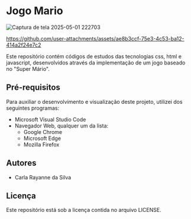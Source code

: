 # Jogo Mario


![Captura de tela 2025-05-01 222703](https://github.com/user-attachments/assets/62667f14-228d-4298-8b75-b54f98516c8a)



https://github.com/user-attachments/assets/ae8b3ccf-75e3-4c53-ba12-414a2f24e7c2




Este repositório contém códigos de estudos das tecnologias css, html e javascript, desenvolvidos através da implementação de um jogo baseado no "Super Mário".

## Pré-requisitos

Para auxiliar o desenvolvimento e visualização deste projeto, utilizei dos seguintes programas:

* Microsoft Visual Studio Code
* Navegador Web, qualquer um da lista:
    * Google Chrome
    * Microsoft Edge
    * Mozilla Firefox

## Autores

* Carla Rayanne da Silva

## Licença

Este repositório está sob a licença contida no arquivo LICENSE.
